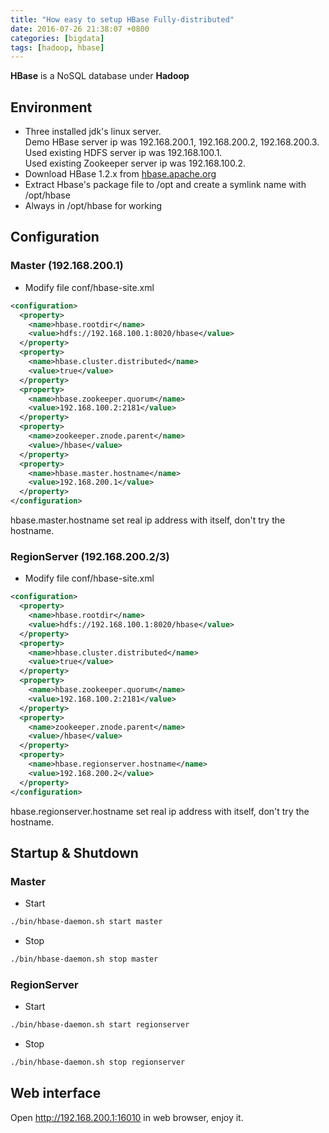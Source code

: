 ```yaml
---
title: "How easy to setup HBase Fully-distributed"
date: 2016-07-26 21:38:07 +0800
categories: [bigdata]
tags: [hadoop, hbase]
---
```


**HBase** is a NoSQL database under **Hadoop**

## Environment

* Three installed jdk's linux server.  
  Demo HBase server ip was 192.168.200.1, 192.168.200.2, 192.168.200.3.  
  Used existing HDFS server ip was 192.168.100.1.  
  Used existing Zookeeper server ip was 192.168.100.2.  
* Download HBase 1.2.x from [hbase.apache.org](http://hbase.apache.org/)
* Extract Hbase's package file to /opt and create a symlink name with /opt/hbase
* Always in /opt/hbase for working

## Configuration

### Master (192.168.200.1)

* Modify file conf/hbase-site.xml

``` xml
<configuration>
  <property>
    <name>hbase.rootdir</name>
    <value>hdfs://192.168.100.1:8020/hbase</value>
  </property>
  <property>
    <name>hbase.cluster.distributed</name>
    <value>true</value>
  </property>
  <property>
    <name>hbase.zookeeper.quorum</name>
    <value>192.168.100.2:2181</value>
  </property>
  <property>
    <name>zookeeper.znode.parent</name>
    <value>/hbase</value>
  </property>
  <property>
    <name>hbase.master.hostname</name>
    <value>192.168.200.1</value>
  </property>
</configuration>
```
hbase.master.hostname set real ip address with itself, don't try the hostname.

### RegionServer (192.168.200.2/3)

* Modify file conf/hbase-site.xml

``` xml
<configuration>
  <property>
    <name>hbase.rootdir</name>
    <value>hdfs://192.168.100.1:8020/hbase</value>
  </property>
  <property>
    <name>hbase.cluster.distributed</name>
    <value>true</value>
  </property>
  <property>
    <name>hbase.zookeeper.quorum</name>
    <value>192.168.100.2:2181</value>
  </property>
  <property>
    <name>zookeeper.znode.parent</name>
    <value>/hbase</value>
  </property>
  <property>
    <name>hbase.regionserver.hostname</name>
    <value>192.168.200.2</value>
  </property>
</configuration>
```
hbase.regionserver.hostname set real ip address with itself, don't try the hostname.

## Startup & Shutdown

### Master

* Start

``` bash
./bin/hbase-daemon.sh start master
```

* Stop

``` bash
./bin/hbase-daemon.sh stop master
```

### RegionServer

* Start

``` bash
./bin/hbase-daemon.sh start regionserver
```

* Stop

``` bash
./bin/hbase-daemon.sh stop regionserver
```

## Web interface

Open http://192.168.200.1:16010 in web browser, enjoy it.
